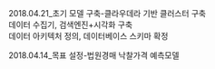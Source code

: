 2018.04.21_초기 모델 구축-클라우데라 기반 클러스터 구축  
데이터 수집기, 검색엔진+시각화 구축  
데이터 아키텍처 정의, 데이터베이스 스키마 확정  
  
2018.04.14_목표 설정-법원경매 낙찰가격 예측모델  

